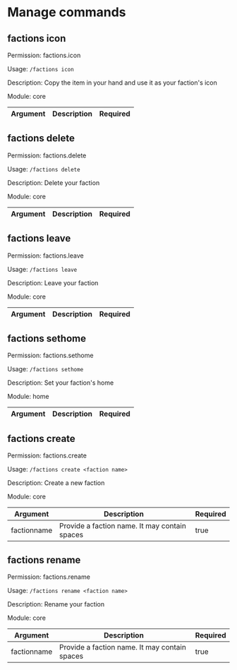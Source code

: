 # Manage commands

## factions icon

Permission: factions.icon

Usage: `/factions icon `

Description: Copy the item in your hand and use it as your faction's icon

Module: core

| Argument | Description | Required |
| --- | --- | --- |

## factions delete

Permission: factions.delete

Usage: `/factions delete `

Description: Delete your faction

Module: core

| Argument | Description | Required |
| --- | --- | --- |

## factions leave

Permission: factions.leave

Usage: `/factions leave `

Description: Leave your faction

Module: core

| Argument | Description | Required |
| --- | --- | --- |

## factions sethome

Permission: factions.sethome

Usage: `/factions sethome `

Description: Set your faction's home

Module: home

| Argument | Description | Required |
| --- | --- | --- |

## factions create

Permission: factions.create

Usage: `/factions create <faction name>`

Description: Create a new faction

Module: core

| Argument | Description | Required |
| --- | --- | --- |
| factionname | Provide a faction name. It may contain spaces | true |

## factions rename

Permission: factions.rename

Usage: `/factions rename <faction name>`

Description: Rename your faction

Module: core

| Argument | Description | Required |
| --- | --- | --- |
| factionname | Provide a faction name. It may contain spaces | true |

